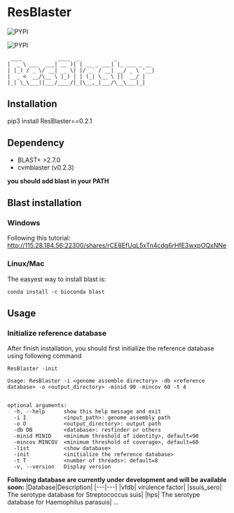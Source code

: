# ResBlaster

![PYPI](https://img.shields.io/pypi/v/ResBlaster)

![PYPI](https://img.shields.io/pypi/v/cvmblaster)


```
 ____           ____  _           _
|  _ \ ___  ___| __ )| | __ _ ___| |_ ___ _ __
| |_) / _ \/ __|  _ \| |/ _` / __| __/ _ \ '__|
|  _ <  __/\__ \ |_) | | (_| \__ \ ||  __/ |
|_| \_\___||___/____/|_|\__,_|___/\__\___|_|

```




## Installation
pip3 install ResBlaster==0.2.1

## Dependency
- BLAST+ >2.7.0
- cvmblaster (v0.2.3)

**you should add blast in your PATH**


## Blast installation
### Windows


Following this tutorial:
http://115.28.184.56:22300/shares/rCE8EfUqL5xTn4cdg6rHfE3wxpOQxNNe

### Linux/Mac
The easyest way to install blast is:

```
conda install -c bioconda blast
```



## Usage

### Initialize reference database

After finish installation, you should first initialize the reference database using following command
```
ResBlaster -init
```



```
Usage: ResBlaster -i <genome assemble directory> -db <reference database> -o <output_directory> -minid 90 -mincov 60 -t 4


optional arguments:
  -h, --help      show this help message and exit
  -i I            <input_path>: genome assembly path
  -o O            <output_directory>: output path
  -db DB          <database>: resfinder or others
  -minid MINID    <minimum threshold of identity>, default=90
  -mincov MINCOV  <minimum threshold of coverage>, default=60
  -list           <show database>
  -init           <initialize the reference database>
  -t T            <number of threads>: default=8
  -v, --version   Display version
  ```


**Following database are currently under development and will be available soon:**
|Database|Description|
|---|---|
|vfdb| virulence factor|
|ssuis_sero| The serotype database for Streptococcus suis|
|hps| The serotype database for Haemophilus parasuis|
...

